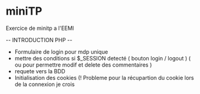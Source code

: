 miniTP
======

Exercice de minitp a l'EEMI 

-- INTRODUCTION PHP -- 

- Formulaire de login pour mdp unique
- mettre des conditions si $_SESSION detecté ( bouton login / logout ) ( ou pour permettre modif et delete des commentaires )
- requete vers la BDD
- Initialisation des cookies (! Probleme pour la récupartion du cookie lors de la connexion je crois 


